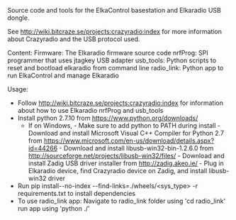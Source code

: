 Source code and tools for the ElkaControl basestation and Elkaradio USB dongle.

See http://wiki.bitcraze.se/projects:crazyradio:index for more information about Crazyradio and the USB protocol used.

Content:
Firmware: The Elkaradio firmware source code
nrfProg: SPI programmer that uses jtagkey USB adapter
usb_tools: Python scripts to reset and bootload elkaradio from command line
radio_link: Python app to run ElkaControl and manage Elkaradio

Usage:
- Follow http://wiki.bitcraze.se/projects:crazyradio:index for information about
  how to use Elkaradio nrfProg and usb_tools
- Install python 2.7.10 from https://www.python.org/downloads/
  - If on Windows,
		- Make sure to add python to PATH during install
		- Download and install Microsoft Visual C++ Compiler for Python 2.7 from
				https://www.microsoft.com/en-us/download/details.aspx?id=44266
		- Download and install libusb-win32-bin-1.2.6.0 from
				http://sourceforge.net/projects/libusb-win32/files/
		- Download and install Zadig USB driver installer from
				http://zadig.akeo.ie/
				- Plug in Elkaradio device, find Crazyradio device on Zadig, and install libusb-win32 driver
- Run pip install--no-index --find-links=./wheels/<sys_type> -r requirements.txt to install dependencies
- To use radio_link app:
    Navigate to radio_link folder using 'cd radio_link'
    run app using 'python ./'
